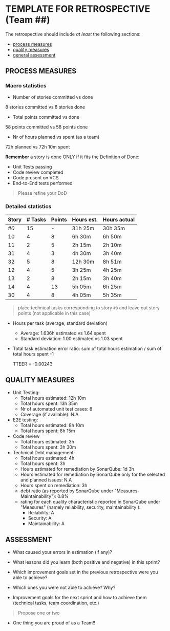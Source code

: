 TEMPLATE FOR RETROSPECTIVE (Team ##)
=====================================

The retrospective should include _at least_ the following
sections:

- [process measures](#process-measures)
- [quality measures](#quality-measures)
- [general assessment](#assessment)

## PROCESS MEASURES 

### Macro statistics

- Number of stories committed vs done

8 stories committed vs 8 stories done 

- Total points committed vs done 

58 points committed vs 58 points done

- Nr of hours planned vs spent (as a team)

72h planned vs 72h 10m spent


**Remember**  a story is done ONLY if it fits the Definition of Done:
 
- Unit Tests passing
- Code review completed
- Code present on VCS
- End-to-End tests performed

> Please refine your DoD 

### Detailed statistics

| Story  | # Tasks | Points | Hours est. | Hours actual |
|--------|---------|--------|------------|--------------|
| _#0_   |    15   |   -    |   31h 25m  |     30h 35m  |
| 10     |    4    |   8    |    6h 30m  |      6h 50m  |
| 11     |    2    |   5    |    2h 15m  |      2h 10m  |
| 31     |    4    |   3    |    4h 30m  |      3h 40m  |
| 32     |    5    |   8    |   12h 30m  |      8h 51m  |
| 12     |    4    |   5    |    3h 25m  |      4h 25m  |
| 13     |    2    |   8    |    2h 15m  |      3h 40m  |
| 14     |    4    |  13    |    5h 05m  |      6h 25m  |
| 30     |    4    |   8    |    4h 05m  |      5h 35m  |
   

> place technical tasks corresponding to story `#0` and leave out story points (not applicable in this case)

- Hours per task (average, standard deviation)

	- Average: 1.636h estimated vs 1.64 spent
	- Standard deviation: 1.00 estimated vs 1.03 spent

- Total task estimation error ratio: sum of total hours estimation / sum of total hours spent -1

	TTEER = -0.00243

  
## QUALITY MEASURES 

- Unit Testing:
  - Total hours estimated: 12h 10m
  - Total hours spent: 13h 35m
  - Nr of automated unit test cases: 8
  - Coverage (if available): N.A
- E2E testing:
  - Total hours estimated: 8h 10m
  - Total hours spent: 8h 15m
- Code review 
  - Total hours estimated: 3h 
  - Total hours spent: 3h 30m
- Technical Debt management:
  - Total hours estimated: 4h 
  - Total hours spent: 3h
  - Hours estimated for remediation by SonarQube: 1d 3h
  - Hours estimated for remediation by SonarQube only for the selected and planned issues: N.A
  - Hours spent on remediation: 3h 
  - debt ratio (as reported by SonarQube under "Measures-Maintainability"): 0.8%
  - rating for each quality characteristic reported in SonarQube under "Measures" (namely reliability, security, maintainability ):
	- Reilability: A
	- Security: A
	- Maintainability: A
  


## ASSESSMENT

- What caused your errors in estimation (if any)?

- What lessons did you learn (both positive and negative) in this sprint?

- Which improvement goals set in the previous retrospective were you able to achieve? 
  
- Which ones you were not able to achieve? Why?

- Improvement goals for the next sprint and how to achieve them (technical tasks, team coordination, etc.)

> Propose one or two

- One thing you are proud of as a Team!!
